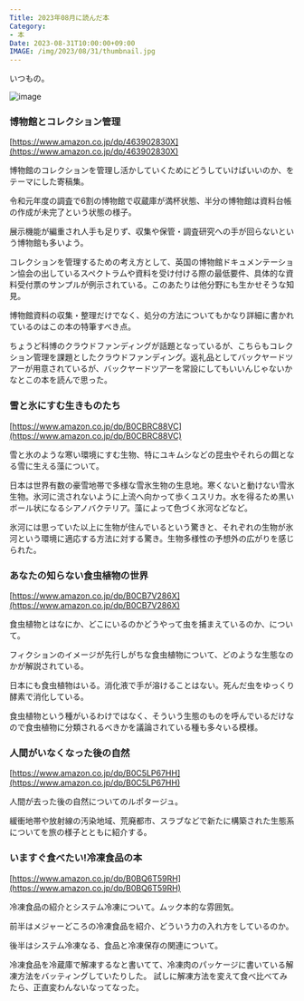 ```yaml
---
Title: 2023年08月に読んだ本
Category:
- 本
Date: 2023-08-31T10:00:00+09:00
IMAGE: /img/2023/08/31/thumbnail.jpg
---
```


いつもの。

![image](/img/2023/08/31/thumbnail.jpg)

### 博物館とコレクション管理

[https://www.amazon.co.jp/dp/463902830X](https://www.amazon.co.jp/dp/463902830X)

博物館のコレクションを管理し活かしていくためにどうしていけばいいのか、をテーマにした寄稿集。

令和元年度の調査で6割の博物館で収蔵庫が満杯状態、半分の博物館は資料台帳の作成が未完了という状態の様子。

展示機能が編重され人手も足りず、収集や保管・調査研究への手が回らないという博物館も多いよう。

コレクションを管理するための考え方として、英国の博物館ドキュメンテーション協会の出しているスペクトラムや資料を受け付ける際の最低要件、具体的な資料受付票のサンプルが例示されている。このあたりは他分野にも生かせそうな知見。

博物館資料の収集・整理だけでなく、処分の方法についてもかなり詳細に書かれているのはこの本の特筆すべき点。

ちょうど科博のクラウドファンディングが話題となっているが、こちらもコレクション管理を課題としたクラウドファンディング。返礼品としてバックヤードツアーが用意されているが、バックヤードツアーを常設にしてもいいんじゃないかなとこの本を読んで思った。


### 雪と氷にすむ生きものたち

[https://www.amazon.co.jp/dp/B0CBRC88VC](https://www.amazon.co.jp/dp/B0CBRC88VC)

雪と氷のような寒い環境にすむ生物、特にユキムシなどの昆虫やそれらの餌となる雪に生える藻について。

日本は世界有数の豪雪地帯で多様な雪氷生物の生息地。寒くないと動けない雪氷生物。氷河に流されないように上流へ向かって歩くユスリカ。水を得るため黒いボール状になるシアノバクテリア。藻によって色づく氷河などなど。

氷河には思っていた以上に生物が住んでいるという驚きと、それぞれの生物が氷河という環境に適応する方法に対する驚き。生物多様性の予想外の広がりを感じられた。

### あなたの知らない食虫植物の世界

[https://www.amazon.co.jp/dp/B0CB7V286X](https://www.amazon.co.jp/dp/B0CB7V286X)

食虫植物とはなにか、どこにいるのかどうやって虫を捕まえているのか、について。

フィクションのイメージが先行しがちな食虫植物について、どのような生態なのかが解説されている。

日本にも食虫植物はいる。消化液で手が溶けることはない。死んだ虫をゆっくり酵素で消化している。

食虫植物という種がいるわけではなく、そういう生態のものを呼んでいるだけなので食虫植物に分類されるべきかを議論されている種も多々いる模様。

### 人間がいなくなった後の自然

[https://www.amazon.co.jp/dp/B0C5LP67HH](https://www.amazon.co.jp/dp/B0C5LP67HH)

人間が去った後の自然についてのルポタージュ。

緩衝地帯や放射線の汚染地域、荒廃都市、スラブなどで新たに構築された生態系についてを旅の様子とともに紹介する。

### いますぐ食べたい!冷凍食品の本

[https://www.amazon.co.jp/dp/B0BQ6T59RH](https://www.amazon.co.jp/dp/B0BQ6T59RH)

冷凍食品の紹介とシステム冷凍について。ムック本的な雰囲気。

前半はメジャーどころの冷凍食品を紹介、どういう力の入れ方をしているのか。

後半はシステム冷凍なる、食品と冷凍保存の関連について。

冷凍食品を冷蔵庫で解凍するなと書いてて、冷凍肉のパッケージに書いている解凍方法をバッティングしていたりした。
試しに解凍方法を変えて食べ比べてみたら、正直変わんないなってなった。

